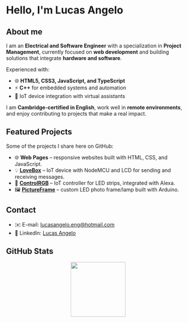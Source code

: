 # Hello, I'm Lucas Angelo

## About me
I am an **Electrical and Software Engineer** with a specialization in **Project Management**, currently focused on **web development** and building solutions that integrate **hardware and software**.  

Experienced with:  
- 🌐 **HTML5, CSS3, JavaScript, and TypeScript**  
- ⚡ **C++** for embedded systems and automation  
- 🔌 IoT device integration with virtual assistants  

I am **Cambridge-certified in English**, work well in **remote environments**, and enjoy contributing to projects that make a real impact.  

## Featured Projects
Some of the projects I share here on GitHub:  
- 🌐 **Web Pages** – responsive websites built with HTML, CSS, and JavaScript.  
- 💡 [**LoveBox**](https://github.com/llucasangelo/LoveBox) – IoT device with NodeMCU and LCD for sending and receiving messages.  
- 🎨 [**ControlRGB**](https://github.com/llucasangelo/ControlRGB) – IoT controller for LED strips, integrated with Alexa.  
- 🖼️ [**PictureFrame**](https://github.com/llucasangelo/PictureFrame) – custom LED photo frame/lamp built with Arduino.  

## Contact
- ✉️ E-mail: [lucasangelo.eng@hotmail.com](mailto:lucasangelo.eng@hotmail.com)  
- 💼 LinkedIn: [Lucas Angelo](https://www.linkedin.com/in/lucas-angelo-32051415b/)  


## GitHub Stats

<div align="center">
  <a href="https://github.com/joaovictor-ferreira">
    <img height="150em" src="https://github-readme-stats.vercel.app/api/top-langs/?username=llucasangelo&theme=aura&hide_border=false&layout=compact"/>
  </a>
</div>
